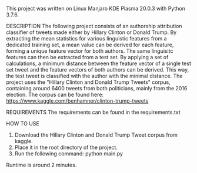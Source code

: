 This project was written on Linux Manjaro KDE Plasma 20.0.3 with Python 3.7.6.

DESCRIPTION
The following project consists of an authorship attribution classifier of tweets made either by Hillary Clinton or Donald Trump. By extracting the mean statistics for various linguistic features from a dedicated training set, 
a mean value can be derived for each feature, forming a unique feature vector for both authors. The same linguisitc features can then be extracted from a test set. By applying a set of calculations, a minimum distance between the
feature vector of a single test set tweet and the feature vectors of both authors can be derived. This way, the test tweet is classified with the author with the minimal distance.
The project uses the "Hillary Clinton and Donald Trump Tweets"  corpus, containing around 6400 tweets from both politicians, mainly from the 2016 election.
The corpus can be found here: https://www.kaggle.com/benhamner/clinton-trump-tweets

REQUIREMENTS
The requirements can be found in the requirements.txt

HOW TO USE
1) Download the Hillary Clinton and Donald Trump Tweet corpus from kaggle.
2) Place it in the root directory of the project.
3) Run the following command: python main.py

Runtime is around 2 minutes.
